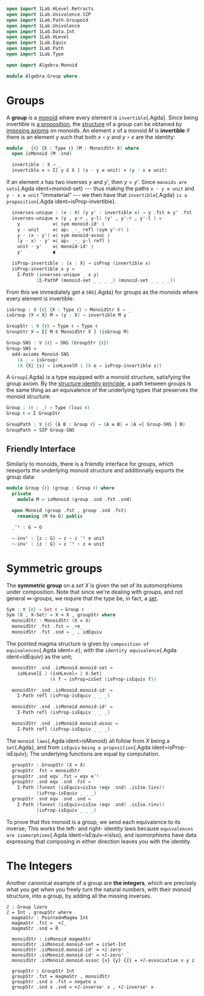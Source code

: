 ```agda
open import 1Lab.HLevel.Retracts
open import 1Lab.Univalence.SIP
open import 1Lab.Path.Groupoid
open import 1Lab.Univalence
open import 1Lab.Data.Int
open import 1Lab.HLevel
open import 1Lab.Equiv
open import 1Lab.Path
open import 1Lab.Type

open import Algebra.Monoid

module Algebra.Group where
```

# Groups

A **group** is a [monoid] where every element is `invertible`{.Agda}.
Since being invertible is [a proposition],
the [structure] of a group can be obtained by [imposing axioms] on
monoids. An element $x$ of a monoid $M$ is **invertible** if there is an
element $y$ such that both $x \star y$ and $y \star x$ are the identity:

[monoid]: agda://Algebra.Monoid
[structure]: agda://1Lab.Univalence.SIP#SNS
[a proposition]: agda://1Lab.HLevel#isProp
[imposing axioms]: 1Lab.Univalence.SIP.html#adding-axioms

```agda
module _ {ℓ} {X : Type ℓ} (M : MonoidStr X) where
  open isMonoid (M .snd)

  invertible : X → _
  invertible x = Σ[ y ∈ X ] (x · y ≡ unit) × (y · x ≡ unit)
```

If an element $x$ has two inverses $y$ and $y'$, then $y = y'$. Since
`monoids are sets`{.Agda ident=monoid-set} --- thus making the paths `x
· y ≡ unit` and `y · x ≡ unit` "immaterial" --- we then have that
`invertible`{.Agda} `is a proposition`{.Agda ident=isProp-invertible}.

```agda
  inverses-unique : (x : X) (y y' : invertible x) → y .fst ≡ y' .fst
  inverses-unique x (y , y-r , y-l) (y' , y'-r , y'-l ) =
    y            ≡⟨ sym monoid-idʳ ⟩
    y · unit     ≡⟨ ap₂ _·_ refl (sym y'-r) ⟩
    y · (x · y') ≡⟨ sym monoid-assoc ⟩
    (y · x) · y' ≡⟨ ap₂ _·_ y-l refl ⟩
    unit · y'    ≡⟨ monoid-idˡ ⟩
    y'           ∎

  isProp-invertible : {x : X} → isProp (invertible x)
  isProp-invertible x y =
    Σ-Path (inverses-unique _ x y)
           (Σ-PathP (monoid-set _ _ _ _) (monoid-set _ _ _ _))
```

From this we immediately get a `SNS`{.Agda} for groups as the monoids
where every element is invertible:

```agda
isGroup : ∀ {ℓ} {X : Type ℓ} → MonoidStr X → _
isGroup {X = X} M = (y : X) → invertible M y

GroupStr : ∀ {ℓ} → Type ℓ → Type ℓ
GroupStr X = Σ[ M ∈ MonoidStr X ] (isGroup M)

Group-SNS : ∀ {ℓ} → SNS (GroupStr {ℓ})
Group-SNS =
  add-axioms Monoid-SNS
    (λ _ → isGroup)
    (λ {X} {s} → isHLevelΠ 1 (λ e → isProp-invertible s))
```

A `Group`{.Agda} is a type equipped with a monoid structure, satisfying
the group axiom. By the [structure identity principle], a path between
groups is the same thing as an equivalence of the underlying types that
preserves the monoid structure:

[structure identity principle]: agda://1Lab.Univalence.SIP

```agda
Group : (ℓ : _) → Type (lsuc ℓ)
Group ℓ = Σ GroupStr

GroupPath : ∀ {ℓ} {A B : Group ℓ} → (A ≡ B) ≃ (A ≃[ Group-SNS ] B)
GroupPath = SIP Group-SNS
```

## Friendly Interface

Similarly to monoids, there is a friendly interface for groups, which
reexports the underlying monoid structure and additionally exports the
group data:

```agda
module Group {ℓ} (group : Group ℓ) where
  private
    module M = isMonoid (group .snd .fst .snd)
  
  open Monoid (group .fst , group .snd .fst)
    renaming (M to G) public

  _¯¹ : G → G

  ⋆-invˡ : {z : G} → z ⋆ z ¯¹ ≡ unit
  ⋆-invʳ : {z : G} → z ¯¹ ⋆ z ≡ unit
```

<!--
```
  -- Structure
  _¯¹ x = group .snd .snd x .fst

  infixl 40 _¯¹

  -- Properties
  ⋆-invˡ {z} = group .snd .snd z .snd .fst
  ⋆-invʳ {z} = group .snd .snd z .snd .snd
```
-->

# Symmetric groups

The **symmetric group** on a _set_ $X$ is given the set of its
automorphisms under composition. Note that since we're dealing with
groups, and not general $\infty$-groups, we require that the type be, in
fact, a [set].

[set]: agda://1Lab.HLevel#isSet

```agda
Sym : ∀ {ℓ} → Set ℓ → Group ℓ
Sym (X , X-Set) = X ≃ X , groupStr where
  monoidStr : MonoidStr (X ≃ X)
  monoidStr .fst .fst = _∙e_
  monoidStr .fst .snd = _ , idEquiv
```

The pointed magma structure is given by `composition of
equivalences`{.Agda ident=_∙e_}, with the `identity equivalence`{.Agda
ident=idEquiv} as the unit;

```agda
  monoidStr .snd .isMonoid.monoid-set =
    isHLevelΣ 2 (isHLevel→ 2 X-Set)
                (λ f → isProp→isSet (isProp-isEquiv f))

  monoidStr .snd .isMonoid.monoid-idʳ =
    Σ-Path refl (isProp-isEquiv _ _ _)

  monoidStr .snd .isMonoid.monoid-idˡ =
    Σ-Path refl (isProp-isEquiv _ _ _)

  monoidStr .snd .isMonoid.monoid-assoc =
    Σ-Path refl (isProp-isEquiv _ _ _)
```

The `monoid laws`{.Agda ident=isMonoid} all follow from $X$ being a
`Set`{.Agda}, and from `isEquiv` `being a proposition`{.Agda
ident=isProp-isEquiv}; The underlying functions are equal by computation.

```agda
  groupStr : GroupStr (X ≃ X)
  groupStr .fst = monoidStr
  groupStr .snd eqv .fst = eqv e¯¹
  groupStr .snd eqv .snd .fst =
    Σ-Path (funext (isEquiv→isIso (eqv .snd) .isIso.linv))
           (isProp-isEquiv _ _ _)
  groupStr .snd eqv .snd .snd =
    Σ-Path (funext (isEquiv→isIso (eqv .snd) .isIso.rinv))
           (isProp-isEquiv _ _ _)
```

To prove that this monoid is a group, we send each equivalence to its
inverse; This works the left- and right- identity laws because
`equivalences are isomorphisms`{.Agda ident=isEquiv→isIso}, and
isomorphisms have data expressing that composing in either direction
leaves you with the identity.

# The Integers

Another canonical example of a group are **the integers**, which are
precisely what you get when you freely turn the natural numbers, with
their monoid structure, into a group, by adding all the missing
inverses.

```
ℤ : Group lzero
ℤ = Int , groupStr where
  magmaStr : Pointed∞Magma Int
  magmaStr .fst = _+ℤ_
  magmaStr .snd = 0

  monoidStr : isMonoid magmaStr
  monoidStr .isMonoid.monoid-set = isSet-Int
  monoidStr .isMonoid.monoid-idʳ = +ℤ-zeroʳ _
  monoidStr .isMonoid.monoid-idˡ = +ℤ-zeroˡ _
  monoidStr .isMonoid.monoid-assoc {x} {y} {z} = +ℤ-associative x y z

  groupStr : GroupStr Int
  groupStr .fst = magmaStr , monoidStr
  groupStr .snd x .fst = negate x
  groupStr .snd x .snd = +ℤ-inverseʳ x , +ℤ-inverseˡ x
```

